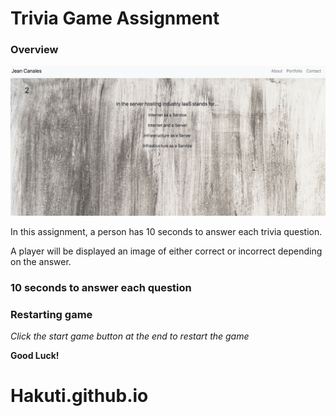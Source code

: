 # Trivia Game Assignment

### Overview

![alt text](assets/TriviaGame.png)

In this assignment, a person has 10 seconds to answer each trivia question. 

A player will be displayed an image of either correct or incorrect depending on the answer.

### 10 seconds to answer each question


### Restarting game

*Click the start game button at the end to restart the game*

**Good Luck!**
# Hakuti.github.io
